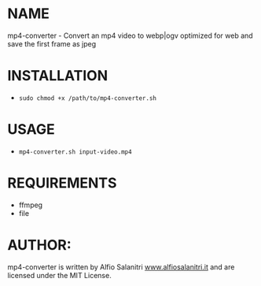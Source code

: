 # NAME
mp4-converter - Convert an mp4 video to webp|ogv optimized for web and save the first frame as jpeg

# INSTALLATION
- `sudo chmod +x /path/to/mp4-converter.sh`

# USAGE
- `mp4-converter.sh input-video.mp4`

# REQUIREMENTS
- ffmpeg
- file

# AUTHOR: 
mp4-converter is written by Alfio Salanitri www.alfiosalanitri.it and are licensed under the MIT License.
